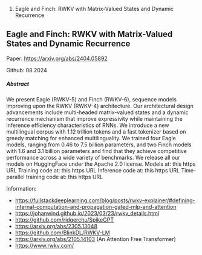 1. Eagle and Finch: RWKV with Matrix-Valued States and Dynamic Recurrence

## Eagle and Finch: RWKV with Matrix-Valued States and Dynamic Recurrence

Paper: https://arxiv.org/abs/2404.05892

Github: 08.2024

##### Abstract
We present Eagle (RWKV-5) and Finch (RWKV-6), sequence models improving upon the RWKV (RWKV-4) architecture. Our architectural design advancements include multi-headed matrix-valued states and a dynamic recurrence mechanism that improve expressivity while maintaining the inference efficiency characteristics of RNNs. We introduce a new multilingual corpus with 1.12 trillion tokens and a fast tokenizer based on greedy matching for enhanced multilinguality. We trained four Eagle models, ranging from 0.46 to 7.5 billion parameters, and two Finch models with 1.6 and 3.1 billion parameters and find that they achieve competitive performance across a wide variety of benchmarks. We release all our models on HuggingFace under the Apache 2.0 license. Models at: this https URL Training code at: this https URL Inference code at: this https URL Time-parallel training code at: this https URL






Information:
* https://fullstackdeeplearning.com/blog/posts/rwkv-explainer/#defining-internal-computation-and-propagation-gated-mlp-and-attention
* https://johanwind.github.io/2023/03/23/rwkv_details.html
* https://github.com/ridgerchu/SpikeGPT
* https://arxiv.org/abs/2305.13048
* https://github.com/BlinkDL/RWKV-LM
* https://arxiv.org/abs/2105.14103 (An Attention Free Transformer)
* https://www.rwkv.com/
